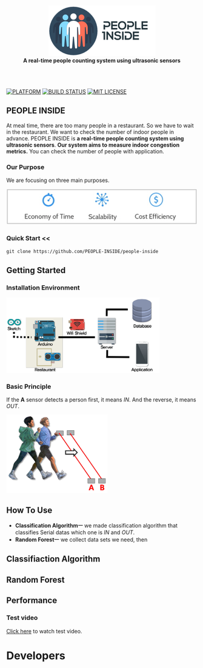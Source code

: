 <br><br>
<p align="center">
  <img src="projects/img/pi_logo.png"/><br>
<b>A real-time people counting system using ultrasonic sensors</b><br><br>
<br><br>
</p>

[![PLATFORM](https://camo.githubusercontent.com/fa324fd41901f19d1151ba104eb17ae57a1c4dd8/68747470733a2f2f696d672e736869656c64732e696f2f62616467652f506c6174666f726d2d416e64726f69642d677265656e2e737667)](#)
[![BUILD STATUS](https://img.shields.io/travis/USER/REPO/BRANCH.svg)](#)
[![MIT LICENSE](https://img.shields.io/packagist/l/doctrine/orm.svg?maxAge=2592000)](#)

## PEOPLE INSIDE
At meal time, there are too many people in a restaurant. So we have to wait in the restaurant. We want to check the number of indoor people in advance.
PEOPLE INSIDE is **a real-time people counting system using ultrasonic sensors**.
**Our system aims to measure indoor congestion metrics.**
You can check the number of people with application.

### Our Purpose
We are focusing on three main purposes.

![purpose](./projects/img/purpose.JPG)

### Quick Start <<
```
git clone https://github.com/PEOPLE-INSIDE/people-inside
```

## Getting Started
### Installation Environment

![architecture](./projects/img/architecture.png)

### Basic Principle
If the **A** sensor detects a person first, it means *IN*. And the reverse, it means *OUT*.

![principle](./projects/img/principle.png)

## How To Use
- **Classification Algorithmㅡ** we made classification algorithm that classifies Serial datas which one is *IN* and *OUT*.
- **Random Forestㅡ** we collect data sets we need, then 

## Classifiaction Algorithm

## Random Forest
<!--
두번째 Method는 Machine Learning 기법 중 하나인 Random Forest를 이용해 분류하는 것이다.
Random Forest 알고리즘은 Decision tree의 Ensemble 기법으로 높은 정확도를 보인다.
우리는 약 2800개의 Dataset(IN:1400, OUT:1400)을 제공하며, Example code에 이미 이 Dataset으로 학습된 Decision tree Model을 제공한다.
학습된 모델은 MATLAB의 Treebagger function을 이용하여 학습되었으며 트리의 갯수는 50개이다.

우리가 제공하는 모델은 우리의 환경에 최적화되어있기 때문에 당신의 testbed에서는 좋은 성능이 나오지 않을 수 있다.
그렇기 때문에 당신이 우리의 모델을 사용하고 싶지 않다면, 직접 Data를 모아 모델을 만들어 사용 할 수도 있다.
-->

## Performance
### Test video
[Click here](https://www.youtube.com/watch?v=0aNgP3FmK0k) to watch test video.

# Developers
